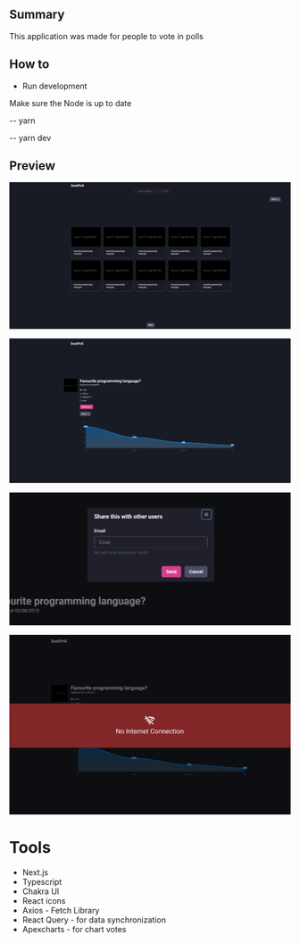 ## Summary

This application was made for people to vote in polls

## How to

- Run development

Make sure the Node is up to date

-- yarn

-- yarn dev

## Preview

![](./screenshots/list.jpg)

![](./screenshots/question.jpg)

![](./screenshots/share.jpg)

![](./screenshots/no_connectivity.jpg)

# Tools

- Next.js
- Typescript
- Chakra UI
- React icons
- Axios - Fetch Library
- React Query - for data synchronization
- Apexcharts - for chart votes
